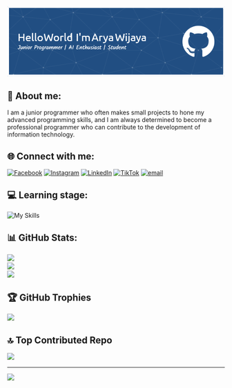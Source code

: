 ![header](<./images/github-header-image%20(1).png>)

<!-- ## Hi there! I'm Arya Wijaya 👋

#### Learning stage

<!-- icon bahasa pemrograman, library, dan framework -->

<!-- ![My Skills](https://skillicons.dev/icons?i=php,laravel,js,typescript,go,mongo,express,react,nodejs,nextjs,aws,postgres,docker&theme=dark) -->

<!-- gambar dan nama -->
<!-- <img src="https://img.shields.io/badge/PHP-777BB4?style=for-the-badge&logo=php&logoColor=white" /> <img src="https://img.shields.io/badge/Laravel-FF2D20?style=for-the-badge&logo=laravel&logoColor=white" /> <img src="https://img.shields.io/badge/TypeScript-007ACC?style=for-the-badge&logo=typescript&logoColor=white" /> <img src="https://img.shields.io/badge/Go-00ADD8?style=for-the-badge&logo=go&logoColor=white" /> <img src="https://img.shields.io/badge/MongoDB-4EA94B?style=for-the-badge&logo=mongodb&logoColor=white" /> <img src="https://img.shields.io/badge/Express%20js-000000?style=for-the-badge&logo=express&logoColor=white" /> <img src="https://img.shields.io/badge/React-20232A?style=for-the-badge&logo=react&logoColor=61DAFB" /> <img src="https://img.shields.io/badge/Node%20js-339933?style=for-the-badge&logo=nodedotjs&logoColor=white" /> <img src="https://img.shields.io/badge/next%20js-000000?style=for-the-badge&logo=nextdotjs&logoColor=white" /> <img src="https://img.shields.io/badge/PostgreSQL-316192?style=for-the-badge&logo=postgresql&logoColor=white" /> <img src="https://img.shields.io/badge/Docker-2CA5E0?style=for-the-badge&logo=docker&logoColor=white" /> -->
<!--
#### Connect with me

![https://www.instagram.com/aryaskibidiii](https://img.shields.io/badge/Instagram-E4405F?style=for-the-badge&logo=instagram&logoColor=white) ![https://www.linkedin.com/in/arya-wijaya-762911285/](https://img.shields.io/badge/LinkedIn-0077B5?style=for-the-badge&logo=linkedin&logoColor=white) ![https://wa.me/+628978332719](https://img.shields.io/badge/WhatsApp-25D366?style=for-the-badge&logo=WhatsApp&logoColor=white)

![Anurag's GitHub stats](https://github-readme-stats.vercel.app/api?username=AryaKopet&show_icons=true&theme=algolia) -->

## 💫 About me:

I am a junior programmer who often makes small projects to hone my advanced programming skills, and I am always determined to become a professional programmer who can contribute to the development of information technology.

## 🌐 Connect with me:

[![Facebook](https://img.shields.io/badge/Facebook-%231877F2.svg?logo=Facebook&logoColor=white)](https://facebook.com/AryaWijaya) [![Instagram](https://img.shields.io/badge/Instagram-%23E4405F.svg?logo=Instagram&logoColor=white)](https://instagram.com/aryaskibidiii) [![LinkedIn](https://img.shields.io/badge/LinkedIn-%230077B5.svg?logo=linkedin&logoColor=white)](https://linkedin.com/in/arya-wijaya-762911285) [![TikTok](https://img.shields.io/badge/TikTok-%23000000.svg?logo=TikTok&logoColor=white)](https://tiktok.com/@xtamp) [![email](https://img.shields.io/badge/Email-D14836?logo=gmail&logoColor=white)](mailto:aryasokker23@gmail.com)

## 💻 Learning stage:

![My Skills](https://skillicons.dev/icons?i=php,laravel,js,typescript,go,mongo,express,react,nodejs,nextjs,aws,postgres,docker&theme=dark)

<!-- ![PHP](https://img.shields.io/badge/php-%23777BB4.svg?style=for-the-badge&logo=php&logoColor=white) ![JavaScript](https://img.shields.io/badge/javascript-%23323330.svg?style=for-the-badge&logo=javascript&logoColor=%23F7DF1E) ![TypeScript](https://img.shields.io/badge/typescript-%23007ACC.svg?style=for-the-badge&logo=typescript&logoColor=white) ![Go](https://img.shields.io/badge/go-%2300ADD8.svg?style=for-the-badge&logo=go&logoColor=white) ![Alibaba Cloud](https://img.shields.io/badge/AlibabaCloud-%23FF6701.svg?style=for-the-badge&logo=alibabacloud&logoColor=white) ![AWS](https://img.shields.io/badge/AWS-%23FF9900.svg?style=for-the-badge&logo=amazon-aws&logoColor=white) ![Vercel](https://img.shields.io/badge/vercel-%23000000.svg?style=for-the-badge&logo=vercel&logoColor=white) ![Express.js](https://img.shields.io/badge/express.js-%23404d59.svg?style=for-the-badge&logo=express&logoColor=%2361DAFB) ![Laravel](https://img.shields.io/badge/laravel-%23FF2D20.svg?style=for-the-badge&logo=laravel&logoColor=white) ![NodeJS](https://img.shields.io/badge/node.js-6DA55F?style=for-the-badge&logo=node.js&logoColor=white) ![Next JS](https://img.shields.io/badge/Next-black?style=for-the-badge&logo=next.js&logoColor=white) ![React](https://img.shields.io/badge/react-%2320232a.svg?style=for-the-badge&logo=react&logoColor=%2361DAFB) ![TailwindCSS](https://img.shields.io/badge/tailwindcss-%2338B2AC.svg?style=for-the-badge&logo=tailwind-css&logoColor=white) ![MongoDB](https://img.shields.io/badge/MongoDB-%234ea94b.svg?style=for-the-badge&logo=mongodb&logoColor=white) ![Prisma](https://img.shields.io/badge/Prisma-3982CE?style=for-the-badge&logo=Prisma&logoColor=white) ![Postgres](https://img.shields.io/badge/postgres-%23316192.svg?style=for-the-badge&logo=postgresql&logoColor=white) -->

## 📊 GitHub Stats:

![](https://github-readme-stats.vercel.app/api?username=AryaKopet&show_icons=true&theme=algolia&include_all_commits=true&count_private=true)<br/>
![](https://nirzak-streak-stats.vercel.app/?user=AryaKopet&theme=algolia)<br/>
![](https://github-readme-stats.vercel.app/api/top-langs/?username=AryaKopet&theme=algolia&include_all_commits=true&count_private=true&layout=compact)

## 🏆 GitHub Trophies

![](https://github-profile-trophy.vercel.app/?username=AryaKopet&theme=algolia&no-frame=false&no-bg=false&margin-w=4)

## 🔝 Top Contributed Repo

![](https://github-contributor-stats.vercel.app/api?username=AryaKopet&limit=5&theme=algolia&combine_all_yearly_contributions=true)

---

[![](https://visitcount.itsvg.in/api?id=AryaKopet&icon=0&color=0)](https://visitcount.itsvg.in)

<!-- Proudly created with GPRM ( https://gprm.itsvg.in ) -->
